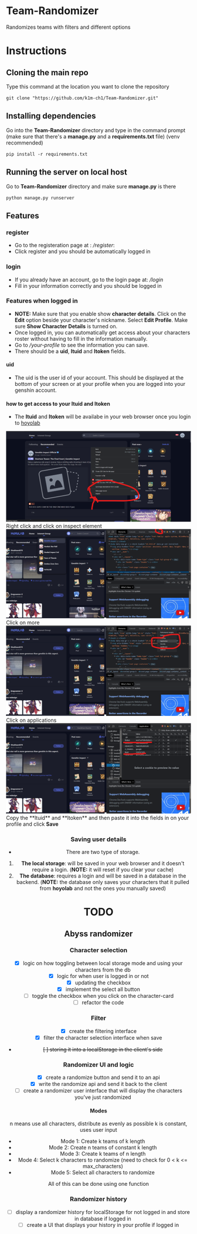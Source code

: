 # Team-Randomizer
Randomizes teams with filters and different options

# Instructions
## Cloning the main repo
Type this command at the location you want to clone the repository
```
git clone "https://github.com/k1m-ch1/Team-Randomizer.git"
```
## Installing dependencies
Go into the **Team-Randomizer** directory and type in the command prompt (make sure that there's a **manage.py** and a **requirements.txt** file) (venv recommended)
```
pip install -r requirements.txt
```

## Running the server on local host
Go to **Team-Randomizer** directory and make sure **manage.py** is there

 ```
 python manage.py runserver
 ```

 ## Features
 ### register
 - Go to the registeration page at : */register*:
 - Click register and you should be automatically logged in
 ### login
 - If you already have an account, go to the login page at: */login*
 - Fill in your information correctly and you should be logged in

 ### Features when logged in
 - **NOTE:** Make sure that you enable show **character details**. Click on the **Edit** option beside your character's nickname. Select **Edit Profile**. Make sure **Show Character Details** is turned on.
 - Once logged in, you can automatically get access about your characters roster without having to fill in the information manually.
 - Go to */your-profile* to see the information you can save.
 - There should be a **uid**, **ltuid** and **ltoken** fields.
 #### uid
 - The uid is the user id of your account. This should be displayed at the bottom of your screen or at your profile when you are logged into your genshin account.
 #### how to get access to your ltuid and ltoken
 - The **ltuid** and **ltoken** will be availabe in your web browser once you login to [hoyolab](https://www.hoyolab.com/)
 <figcap style="text-align:center;">
 	<img src="./instruction_images/001_inspect_element.png">
 	<figcap style="text-align:center;">Right click and click on inspect element</figcap>
 </figure>
<figcap style="text-align:center;">
 	<img src="./instruction_images/002_inspect_element_view_click_more.png">
 	<figcap style="text-align:center;">Click on more</figcap>
 </figure>
<figcap style="text-align:center;">
 	<img src="./instruction_images/003_inspect_element_click_application.png">
 	<figcap style="text-align:center;">Click on applications</figcap>
 </figure>
 <figcap style="text-align:center;">
 	<img src="./instruction_images/004_application_view.png">
 	<figcap style="text-align:center;">Copy the **ltuid** and **ltoken** and then paste it into the fields in on your profile and click <b>Save</b></figcap>
 </figure>

### Saving user details
- There are two type of storage. 
1. **The local storage**: will be saved in your web browser and it doesn't require a login. (**NOTE:** it will reset if you clear your cache)
2. **The database**: requires a login and will be saved in a database in the backend. (**NOTE:** the database only saves your characters that it pulled from **hoyolab** and not the ones you manually saved)




# TODO
## Abyss randomizer
### Character selection
- [x] logic on how toggling between local storage mode and using your characters from the db
- [x] logic for when user is logged in or not
- [x] updating the checkbox
- [x] implement the select all button
- [ ] toggle the checkbox when you click on the character-card
- [ ] refactor the code
### Filter
- [x] create the filtering interface
- [x] filter the character selection interface when save
- ~~[ ] storing it into a localStorage in the client's side~~
### Randomizer UI and logic
- [x] create a randomize button and send it to an api
- [x] write the randomize api and send it back to the client
- [ ] create a randomizer user interface that will display the characters you've just randomized
#### Modes
n means use all characters, distribute as evenly as possible
k is constant, uses user input
- Mode 1: Create k teams of k length
- Mode 2: Create n teams of constant k length 
- Mode 3: Create k teams of n length
- Mode 4: Select k characters to randomize (need to check for 0 < k <= max_characters)
- Mode 5: Select all characters to randomize 

All of this can be done using one function
### Randomizer history
- [ ] display a randomizer history for localStorage for not logged in and store in database if logged in
- [ ] create a UI that displays your history in your profile if logged in

